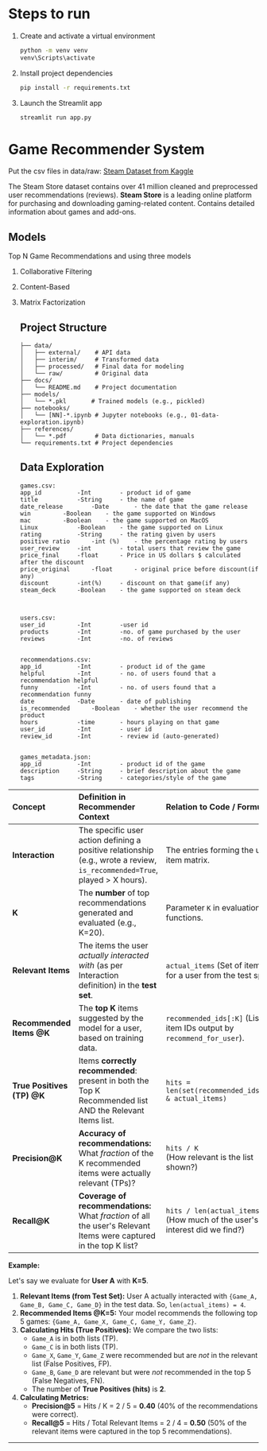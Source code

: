 # Steps to run

1. Create and activate a virtual environment  
    ```bash
    python -m venv venv
    venv\Scripts\activate
    ```
2. Install project dependencies  
    ```bash
    pip install -r requirements.txt
    ```
3. Launch the Streamlit app  
    ```bash
    streamlit run app.py
    ```  

# Game Recommender System
Put the csv files in data/raw: [Steam Dataset from Kaggle](https://www.kaggle.com/datasets/antonkozyriev/game-recommendations-on-steam)

The Steam Store dataset contains over 41 million cleaned and preprocessed user recommendations (reviews).
**Steam Store** is a leading online platform for purchasing and downloading gaming-related content. 
Contains detailed information about games and add-ons.

## Models
Top N Game Recommendations and using three models 
1. Collaborative Filtering
2. Content-Based			 
3. Matrix Factorization


    ## Project Structure

    ```
    ├── data/
    │   ├── external/    # API data
    │   ├── interim/     # Transformed data
    │   ├── processed/   # Final data for modeling
    │   └── raw/         # Original data
    ├── docs/
    │   └── README.md    # Project documentation
    ├── models/
    │   └── *.pkl       # Trained models (e.g., pickled)
    ├── notebooks/
    │   └── [NN]-*.ipynb # Jupyter notebooks (e.g., 01-data-exploration.ipynb)
    ├── references/
    │   └── *.pdf        # Data dictionaries, manuals
    └── requirements.txt # Project dependencies
    ```

    ## Data Exploration
    ```
    games.csv:
    app_id			-Int		- product id of game 
    title			-String		- the name of game
    date_release		-Date		- the date that the game release
    win			-Boolean	- the game supported on Windows 
    mac			-Boolean	- the game supported on MacOS
    Linux			-Boolean	- the game supported on Linux
    rating			-String		- the rating given by users
    positive ratio		-int (%)	- the percentage rating by users
    user_review		-int		- total users that review the game
    price_final		-float		- Price in US dollars $ calculated after the discount
    price_original		-float		- original price before discount(if any)
    discount		-int(%)		- discount on that game(if any)
    steam_deck		-Boolean	- the game supported on steam deck



    users.csv:
    user_id			-Int		-user id
    products		-Int		-no. of game purchased by the user
    reviews			-Int		-no. of reviews 


    recommendations.csv:
    app_id			-Int 		- product id of the game
    helpful			-Int		- no. of users found that a recommendation helpful
    funny			-Int		- no. of users found that a recommendation funny
    date			-Date		- date of publishing
    is_recommended		-Boolean	- whether the user recommend the product
    hours			-time		- hours playing on that game
    user_id			-Int		- user id
    review_id		-Int		- review id (auto-generated)


    games_metadata.json:
    app_id			-Int 		- product id of the game
    description		-String		- brief description about the game 
    tags			-String		- categories/style of the game
    ```


| Concept                 | Definition in Recommender Context                                                                            | Relation to Code / Formula                                                                        |
| :---------------------- | :----------------------------------------------------------------------------------------------------------- | :------------------------------------------------------------------------------------------------ |
| **Interaction**         | The specific user action defining a positive relationship (e.g., wrote a review, `is_recommended=True`, played > X hours). | The entries forming the user-item matrix.                                                         |
| **K**                   | The **number** of top recommendations generated and evaluated (e.g., K=20).                                     | Parameter `K` in evaluation functions.                                                            |
| **Relevant Items**      | The items the user *actually interacted with* (as per Interaction definition) in the **test set**.                | `actual_items` (Set of item IDs for a user from the test split).                                  |
| **Recommended Items @K**| The **top K** items suggested by the model for a user, based on training data.                              | `recommended_ids[:K]` (List of item IDs output by `recommend_for_user`).                            |
| **True Positives (TP) @K** | Items **correctly recommended**: present in both the Top K Recommended list AND the Relevant Items list.        | `hits = len(set(recommended_ids[:K]) & actual_items)`                                            |
| **Precision@K**         | **Accuracy of recommendations:** What *fraction* of the K recommended items were actually relevant (TPs)?         | `hits / K` <br> (How relevant is the list shown?)                                                |
| **Recall@K**            | **Coverage of recommendations:** What *fraction* of all the user's Relevant Items were captured in the top K list? | `hits / len(actual_items)` <br> (How much of the user's interest did we find?)                  |


**Example:**

Let's say we evaluate for **User A** with **K=5**.

1.  **Relevant Items (from Test Set):** User A actually interacted with `{Game_A, Game_B, Game_C, Game_D}` in the test data. So, `len(actual_items) = 4`.
2.  **Recommended Items @K=5:** Your model recommends the following top 5 games: `{Game_A, Game_X, Game_C, Game_Y, Game_Z}`.
3.  **Calculating Hits (True Positives):** We compare the two lists:
    *   `Game_A` is in both lists (TP).
    *   `Game_C` is in both lists (TP).
    *   `Game_X`, `Game_Y`, `Game_Z` were recommended but are *not* in the relevant list (False Positives, FP).
    *   `Game_B`, `Game_D` are relevant but were *not* recommended in the top 5 (False Negatives, FN).
    *   The number of **True Positives (hits)** is **2**.
4.  **Calculating Metrics:**
    *   **Precision@5** = Hits / K = 2 / 5 = **0.40** (40% of the recommendations were correct).
    *   **Recall@5** = Hits / Total Relevant Items = 2 / 4 = **0.50** (50% of the relevant items were captured in the top 5 recommendations).

---